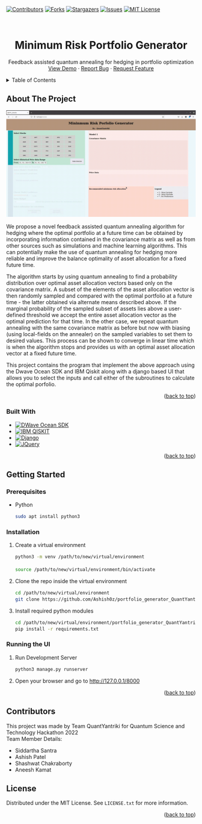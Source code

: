 <!-- Improved compatibility of back to top link: See: https://github.com/othneildrew/Best-README-Template/pull/73 -->
<a name="readme-top"></a>
<!--
*** Thanks for checking out the Best-README-Template. If you have a suggestion
*** that would make this better, please fork the repo and create a pull request
*** or simply open an issue with the tag "enhancement".
*** Don't forget to give the project a star!
*** Thanks again! Now go create something AMAZING! :D
-->



<!-- PROJECT SHIELDS -->
<!--
*** I'm using markdown "reference style" links for readability.
*** Reference links are enclosed in brackets [ ] instead of parentheses ( ).
*** See the bottom of this document for the declaration of the reference variables
*** for contributors-url, forks-url, etc. This is an optional, concise syntax you may use.
*** https://www.markdownguide.org/basic-syntax/#reference-style-links
-->
[![Contributors][contributors-shield]][contributors-url]
[![Forks][forks-shield]][forks-url]
[![Stargazers][stars-shield]][stars-url]
[![Issues][issues-shield]][issues-url]
[![MIT License][license-shield]][license-url]



<!-- PROJECT LOGO -->
<br />
<div align="center">

<h1 align="center">Minimum Risk Portfolio Generator</h1>

  <p align="center">
    Feedback assisted quantum annealing for hedging in portfolio optimization
    <br />
    <a href="https://github.com/Ashish0z/portfolio_generator_QuantYantriki">View Demo</a>
    ·
    <a href="https://github.com/Ashish0z/portfolio_generator_QuantYantriki/issues">Report Bug</a>
    ·
    <a href="https://github.com/Ashish0z/portfolio_generator_QuantYantriki/issues">Request Feature</a>
  </p>
</div>



<!-- TABLE OF CONTENTS -->
<details>
  <summary>Table of Contents</summary>
  <ol>
    <li>
      <a href="#about-the-project">About The Project</a>
      <ul>
        <li><a href="#built-with">Built With</a></li>
      </ul>
    </li>
    <li>
      <a href="#getting-started">Getting Started</a>
      <ul>
        <li><a href="#prerequisites">Prerequisites</a></li>
        <li><a href="#installation">Installation</a></li>
      </ul>
    </li>
    <li><a href="#usage">Usage</a></li>
    <li><a href="#license">License</a></li>
    <li><a href=#contributors>Contributors</a></li>
    <li><a href="#contact">Contact</a></li>
    <li><a href="#acknowledgments">Acknowledgments</a></li>
  </ol>
</details>



<!-- ABOUT THE PROJECT -->
## About The Project

![Usage][product-screenshot]

We propose a novel feedback assisted quantum annealing algorithm for hedging where the optimal portfolio at a future time can be obtained by incorporating information contained in the covariance matrix as well as from other sources such as simulations and machine learning algorithms. This can potentially make the use of quantum annealing for hedging more reliable and improve the balance optimality of asset allocation for a fixed future time.

The algorithm starts by using quantum annealing to find a probability distribution over optimal asset allocation vectors based only on the covariance matrix. A subset of the elements of the asset allocation vector is then randomly sampled and compared with the optimal portfolio at a future time - the latter obtained via alternate means described above. If the marginal probability of the sampled subset of assets lies above a user-defined threshold we accept the entire asset allocation vector as the optimal prediction for that time. In the other case, we repeat quantum annealing with the same covariance matrix as before but now with biasing (using local-fields on the annealer) on the sampled variables to set them to desired values. This process can be shown to converge in linear time which is when the algorithm stops and provides us with an optimal asset allocation vector at a fixed future time.

This project contains the program that implement the above approach using the Dwave Ocean SDK and IBM Qiskit along with a django based UI that allows you to select the inputs and call either of the subroutines to calculate the optimal porfolio. 


<p align="right">(<a href="#readme-top">back to top</a>)</p>



### Built With

* [![DWave Ocean SDK][dwavesys.com]][Dwave-url]
* [![IBM QISKIT][qiskit.org]][qiskit-url]
* [![Django][djangoproject.com]][Django-url]
* [![JQuery][JQuery.com]][JQuery-url]
<p align="right">(<a href="#readme-top">back to top</a>)</p>



<!-- GETTING STARTED -->
## Getting Started

### Prerequisites

* Python
  ```sh
  sudo apt install python3
  ```

### Installation

1. Create a virtual environment
   ```sh  
   python3 -m venv /path/to/new/virtual/environment

   source /path/to/new/virtual/environment/bin/activate
   ```
2. Clone the repo inside the virtual environment
   ```sh
   cd /path/to/new/virtual/environment
   git clone https://github.com/Ashish0z/portfolio_generator_QuantYantriki.git
   ```
3. Install required python modules
   ```sh
   cd /path/to/new/virtual/environment/portfolio_generator_QuantYantriki
   pip install -r requirements.txt
   ```

### Running the UI
1. Run Development Server
   ```sh
   python3 manage.py runserver
   ```
2. Open your browser and go to <a href = http://127.0.0.1/8000>http://127.0.0.1/8000</a>
<p align="right">(<a href="#readme-top">back to top</a>)</p>






<!-- CONTRIBUTING -->
## Contributors

This project was made by Team QuantYantriki for Quantum Science and Technology Hackathon 2022 
<br />
Team Member Details:
* Siddartha Santra
* Ashish Patel
* Shashwat Chakraborty
* Aneesh Kamat 

<!-- LICENSE -->
## License

Distributed under the MIT License. See `LICENSE.txt` for more information.

<p align="right">(<a href="#readme-top">back to top</a>)</p>




<!-- MARKDOWN LINKS & IMAGES -->
<!-- https://www.markdownguide.org/basic-syntax/#reference-style-links -->
[contributors-shield]: https://img.shields.io/github/contributors/Ashish0z/portfolio_generator_QuantYantriki.svg?style=for-the-badge
[contributors-url]: https://github.com/Ashish0z/portfolio_generator_QuantYantriki/graphs/contributors
[forks-shield]: https://img.shields.io/github/forks/Ashish0z/portfolio_generator_QuantYantriki.svg?style=for-the-badge
[forks-url]: https://github.com/Ashish0z/portfolio_generator_QuantYantriki/network/members
[stars-shield]: https://img.shields.io/github/stars/Ashish0z/portfolio_generator_QuantYantriki.svg?style=for-the-badge
[stars-url]: https://github.com/Ashish0z/portfolio_generator_QuantYantriki/stargazers
[issues-shield]: https://img.shields.io/github/issues/Ashish0z/portfolio_generator_QuantYantriki.svg?style=for-the-badge
[issues-url]: https://github.com/Ashish0z/portfolio_generator_QuantYantriki/issues
[license-shield]: https://img.shields.io/github/license/Ashish0z/portfolio_generator_QuantYantriki.svg?style=for-the-badge
[license-url]: https://github.com/Ashish0z/portfolio_generator_QuantYantriki/blob/master/LICENSE.txt
[product-screenshot]: Examples/example.gif
[JQuery.com]: https://img.shields.io/badge/jQuery-0769AD?style=for-the-badge&logo=jquery&logoColor=white
[JQuery-url]: https://jquery.com 
[dwavesys.com]:https://shields.io/badge/-DWave%20Systems-008CD7?style=for-the-badge&logo=dwavesystems
[Dwave-url]:https://www.dwavesys.com
[qiskit.org]:https://shields.io/badge/-Qiskit-6929C4?style=for-the-badge&logo=qiskit
[qiskit-url]:https://www.qiskit.org
[djangoproject.com]:https://shields.io/badge/-Django-092E20?style=for-the-badge&logo=django
[Django-url]:https://www.djangoproject.com
